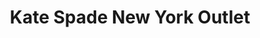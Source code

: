---
title: "Kate Spade New York Outlet"
url: /ellenton/kate-spade-new-york-outlet/
shop: clothes
---